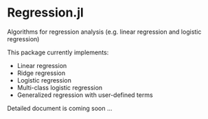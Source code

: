 Regression.jl
=============

Algorithms for regression analysis (e.g. linear regression and logistic regression)

This package currently implements:

* Linear regression 
* Ridge regression
* Logistic regression
* Multi-class logistic regression
* Generalized regression with user-defined terms

Detailed document is coming soon ...
